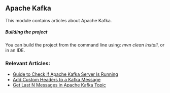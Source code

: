 ## Apache Kafka

This module contains articles about Apache Kafka.

##### Building the project
You can build the project from the command line using: *mvn clean install*, or in an IDE.

### Relevant Articles:
- [Guide to Check if Apache Kafka Server Is Running](https://www.baeldung.com/apache-kafka-check-server-is-running)
- [Add Custom Headers to a Kafka Message](https://www.baeldung.com/java-kafka-custom-headers)
- [Get Last N Messages in Apache Kafka Topic](https://www.baeldung.com/java-apache-kafka-get-last-n-messages)
